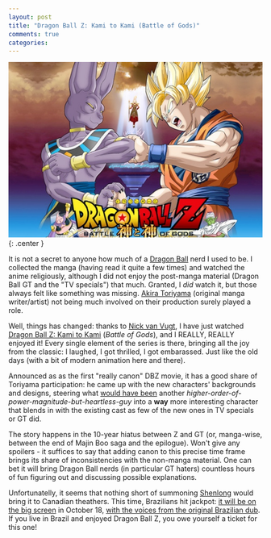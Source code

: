 ```yaml
---
layout: post
title: "Dragon Ball Z: Kami to Kami (Battle of Gods)"
comments: true
categories:
---
```

![Dragon Ball Z: Kami to Kami (Battle of Gods)](/wp-content/uploads/2013/09/dbz-kamitokami.jpg){: .center }

It is not a secret to anyone how much of a [Dragon Ball][1] nerd I used to be. I collected the manga (having read it quite a few times) and watched the anime religiously, although I did not enjoy the post-manga material (Dragon Ball GT and the "TV specials") that much. Granted, I *did* watch it, but those always felt like something was missing. [Akira Toriyama][2] (original manga writer/artist) not being much involved on their production surely played a role.

Well, things has changed: thanks to [Nick van Vugt][3], I have just watched [Dragon Ball Z: Kami to Kami][4] (*Battle of Gods*), and I REALLY, REALLY enjoyed it! Every single element of the series is there, bringing all the joy from the classic: I laughed, I got thrilled, I got embarassed. Just like the old days (with a bit of modern animation here and there).

Announced as as the first "really canon" DBZ movie, it has a good share of Toriyama participation: he came up with the new characters' backgrounds and designs, steering what [would have been][5] another *higher-order-of-power-magnitude-but-heartless-guy* into a **way** more interesting character that blends in with the existing cast as few of the new ones in TV specials or GT did.

The story happens in the 10-year hiatus between Z and GT (or, manga-wise, between the end of Majin Boo saga and the epilogue). Won't give any spoilers - it suffices to say that adding canon to this precise time frame brings its share of inconsistencies with the non-manga material. One can bet it will bring Dragon Ball nerds (in particular GT haters) countless hours of fun figuring out and discussing possible explanations.

Unfortunatelly, it seems that nothing short of summoning [Shenlong][15] would bring it to Canadian theathers. This time, Brazilians hit jackpot: [it will be on the big screen][16] in October 18, [with the voices from the original Brazilian dub][17]. If you live in Brazil and enjoyed Dragon Ball Z, you owe yourself a ticket for this one!

[1]: http://dragonball.wikia.com/wiki/Dragon_Ball_%28franchise%29
[2]: http://en.wikipedia.org/wiki/Akira_Toriyama
[3]: http://nicktrunks.tumblr.com/
[4]: http://www.dragonball2013.com/
[5]: http://dragonball.wikia.com/wiki/Dragon_Ball_Z:_Battle_of_Gods#Development_and_production_history
[15]: http://dragonball.wikia.com/wiki/Shenron
[16]: https://www.facebook.com/pages/Dragon-Ball-Z-A-Batalha-dos-Deuses-Cinemas/556655424370526
[17]: http://www.youtube.com/watch?v=9vnQRBXFKGk
